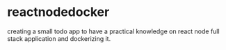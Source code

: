 # reactnodedocker
creating a small todo app to have a practical knowledge on react node full stack application and dockerizing it.
